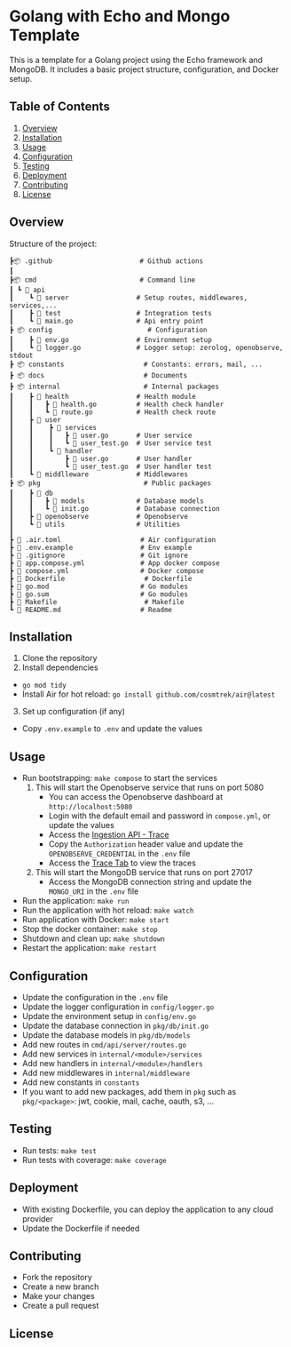 # Golang with Echo and Mongo Template

This is a template for a Golang project using the Echo framework and MongoDB. It includes a basic project structure, configuration, and Docker setup.

## Table of Contents

1. [Overview](#overview)
2. [Installation](#installation)
3. [Usage](#usage)
4. [Configuration](#configuration)
5. [Testing](#testing)
6. [Deployment](#deployment)
7. [Contributing](#contributing)
8. [License](#license)

## Overview

Structure of the project:

```
┣📦 .github                      # Github actions
┃
┣📦 cmd                          # Command line
┃ ┗ 📂 api
┃    ┗ 📂 server                 # Setup routes, middlewares, services,...
┃    ┣ 📂 test                   # Integration tests
┃    ┗ 📜 main.go                # Api entry point
┣ 📦 config                        # Configuration
┃    ┣ 📜 env.go                 # Environment setup
┃    ┗ 📜 logger.go              # Logger setup: zerolog, openobserve, stdout
┣ 📦 constants                    # Constants: errors, mail, ...
┣ 📦 docs                         # Documents
┣ 📦 internal                     # Internal packages
┃    ┣ 📂 health                 # Health module
┃    ┃   ┣ 📜 health.go          # Health check handler
┃    ┃   ┗ 📜 route.go           # Health check route
┃    ┣ 📂 user
┃    ┃    ┣ 📂 services
┃    ┃    ┃   ┣ 📜 user.go       # User service
┃    ┃    ┃   ┗ 📜 user_test.go  # User service test
┃    ┃    ┗ 📂 handler
┃    ┃        ┣ 📜 user.go       # User handler
┃    ┃        ┗ 📜 user_test.go  # User handler test
┃    ┗ 📂 middlleware            # Middlewares
┣ 📦 pkg                          # Public packages
┃    ┣ 📂 db
┃    ┃   ┣ 📂 models             # Database models
┃    ┃   ┗ 📜 init.go            # Database connection
┃    ┣ 📂 openobserve            # Openobserve
┃    ┗ 📂 utils                  # Utilities
┃
┣ 📜 .air.toml                    # Air configuration
┣ 📜 .env.example                 # Env example
┣ 📜 .gitignore                   # Git ignore
┣ 📜 app.compose.yml              # App docker compose
┣ 📜 compose.yml                  # Docker compose
┣ 📜 Dockerfile                    # Dockerfile
┣ 📜 go.mod                       # Go modules
┣ 📜 go.sum                       # Go modules
┣ 📜 Makefile                      # Makefile
┗ 📜 README.md                    # Readme
```

## Installation

1. Clone the repository
2. Install dependencies
- `go mod tidy`
- Install Air for hot reload: `go install github.com/cosmtrek/air@latest`
3. Set up configuration (if any)
- Copy `.env.example` to `.env` and update the values

## Usage
- Run bootstrapping: `make compose` to start the services
    1. This will start the Openobserve service that runs on port 5080
        - You can access the Openobserve dashboard at `http://localhost:5080`
        - Login with the default email and password in `compose.yml`, or update the values
        - Access the [Ingestion API - Trace](http://localhost:5080/web/ingestion/custom/traces/opentelemetry) 
        - Copy the `Authorization` header value and update the `OPENOBSERVE_CREDENTIAL` in the `.env` file
        - Access the [Trace Tab](http://localhost:5080/web/traces) to view the traces
    2. This will start the MongoDB service that runs on port 27017
        - Access the MongoDB connection string and update the `MONGO_URI` in the `.env` file
- Run the application: `make run`
- Run the application with hot reload: `make watch`
- Run application with Docker: `make start`
- Stop the docker container: `make stop`
- Shutdown and clean up: `make shutdown`
- Restart the application: `make restart`

## Configuration

- Update the configuration in the `.env` file
- Update the logger configuration in `config/logger.go`
- Update the environment setup in `config/env.go`
- Update the database connection in `pkg/db/init.go`
- Update the database models in `pkg/db/models`
- Add new routes in `cmd/api/server/routes.go`
- Add new services in `internal/<module>/services`
- Add new handlers in `internal/<module>/handlers`
- Add new middlewares in `internal/middleware`
- Add new constants in `constants`
- If you want to add new packages, add them in `pkg` such as `pkg/<package>`: jwt, cookie, mail, cache, oauth, s3, ...

## Testing
- Run tests: `make test`
- Run tests with coverage: `make coverage`

## Deployment

- With existing Dockerfile, you can deploy the application to any cloud provider
- Update the Dockerfile if needed

## Contributing
- Fork the repository
- Create a new branch
- Make your changes
- Create a pull request

## License